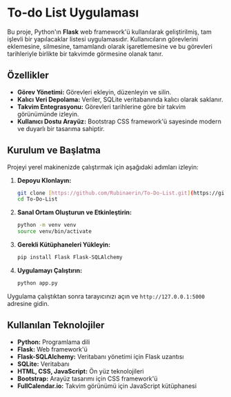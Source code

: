 # To-do List Uygulaması

Bu proje, Python'ın **Flask** web framework'ü kullanılarak geliştirilmiş, tam işlevli bir yapılacaklar listesi uygulamasıdır. Kullanıcıların görevlerini eklemesine, silmesine, tamamlandı olarak işaretlemesine ve bu görevleri tarihleriyle birlikte bir takvimde görmesine olanak tanır.

## Özellikler

- **Görev Yönetimi:** Görevleri ekleyin, düzenleyin ve silin.
- **Kalıcı Veri Depolama:** Veriler, SQLite veritabanında kalıcı olarak saklanır.
- **Takvim Entegrasyonu:** Görevleri tarihlerine göre bir takvim görünümünde izleyin.
- **Kullanıcı Dostu Arayüz:** Bootstrap CSS framework'ü sayesinde modern ve duyarlı bir tasarıma sahiptir.

## Kurulum ve Başlatma

Projeyi yerel makinenizde çalıştırmak için aşağıdaki adımları izleyin:

1.  **Depoyu Klonlayın:**
    ```bash
    git clone [https://github.com/Rubinaerin/To-Do-List.git](https://github.com/Rubinaerin/To-Do-List.git)
    cd To-Do-List
    ```

2.  **Sanal Ortam Oluşturun ve Etkinleştirin:**
    ```bash
    python -m venv venv
    source venv/bin/activate
    ```

3.  **Gerekli Kütüphaneleri Yükleyin:**
    ```bash
    pip install Flask Flask-SQLAlchemy
    ```

4.  **Uygulamayı Çalıştırın:**
    ```bash
    python app.py
    ```

Uygulama çalıştıktan sonra tarayıcınızı açın ve `http://127.0.0.1:5000` adresine gidin.

## Kullanılan Teknolojiler

- **Python:** Programlama dili
- **Flask:** Web framework'ü
- **Flask-SQLAlchemy:** Veritabanı yönetimi için Flask uzantısı
- **SQLite:** Veritabanı
- **HTML, CSS, JavaScript:** Ön yüz teknolojileri
- **Bootstrap:** Arayüz tasarımı için CSS framework'ü
- **FullCalendar.io:** Takvim görünümü için JavaScript kütüphanesi
